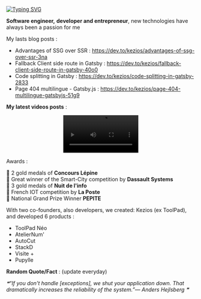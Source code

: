 [![Typing SVG](https://readme-typing-svg.herokuapp.com?color=%23184283&width=500&lines=Hello%2C+I'm+Adrian+Guery;Software+engineer+%26+front-end+developer;React.js%2C+Next.js%2C+Gatsby.js%2C+Firebase%2C+Algolia)](https://git.io/typing-svg)

**Software engineer,** **developer and entrepreneur**, new technologies have always been a passion for me<br/>
  
My lasts blog posts : 
- Advantages of SSG over SSR : https://dev.to/kezios/advantages-of-ssg-over-ssr-3na
- Fallback Client side route in Gatsby : https://dev.to/kezios/fallback-client-side-route-in-gatsby-40o0
- Code splitting in Gatsby : https://dev.to/kezios/code-splitting-in-gatsby-2833
- Page 404 multilingue - Gatsby.js : https://dev.to/kezios/page-404-multilingue-gatsbyjs-51g9


**My latest videos posts** : 
<p align="center">
<video src="https://user-images.githubusercontent.com/45165546/187446198-e79d5187-3dbc-4185-bedc-d99bd1fc019c.mp4" alt="Next.js" height=100/>
</p>

Awards :<br/>

  🏅 2 gold medals of **Concours Lépine**<br/>
  🏅 Great winner of the Smart-City competition by **Dassault Systems**<br/>
  🏅 3 gold medals of **Nuit de l'info**<br/>
  🏅 French IOT competition by **La Poste**<br/>
  🏅 National Grand Prize Winner **PEPITE**<br/>

With two co-founders, also developers, we created: Kezios (ex ToolPad), and developed 6 products :<br/>
  - ToolPad Néo <br/>
  - AtelierNum'<br/>
  - AutoCut<br/>
  - StackD<br/>
  - Visite +<br/>
  - Pupylle<br/>
  
**Random Quote/Fact** : (update everyday)
<!--STARTS_HERE_QUOTE_README-->
<i>❝“If you don’t handle [exceptions], we shut your application down.  That dramatically increases the reliability of the system.”— Anders Hejlsberg   ❞</i>
<!--ENDS_HERE_QUOTE_README-->

